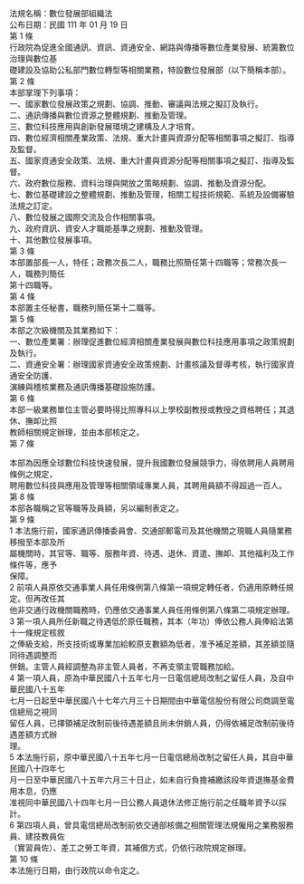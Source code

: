 法規名稱：數位發展部組織法  
公布日期：民國 111 年 01 月 19 日  
第 1 條  
行政院為促進全國通訊、資訊、資通安全、網路與傳播等數位產業發展、統籌數位治理與數位基  
礎建設及協助公私部門數位轉型等相關業務，特設數位發展部（以下簡稱本部）。  
第 2 條  
本部掌理下列事項：  
一、國家數位發展政策之規劃、協調、推動、審議與法規之擬訂及執行。  
二、通訊傳播與數位資源之整體規劃、推動及管理。  
三、數位科技應用與創新發展環境之建構及人才培育。  
四、數位經濟相關產業政策、法規、重大計畫與資源分配等相關事項之擬訂、指導及監督。  
五、國家資通安全政策、法規、重大計畫與資源分配等相關事項之擬訂、指導及監督。  
六、政府數位服務、資料治理與開放之策略規劃、協調、推動及資源分配。  
七、數位基礎建設之整體規劃、推動及管理，相關工程技術規範、系統及設備審驗法規之訂定。  
八、數位發展之國際交流及合作相關事項。  
九、政府資訊、資安人才職能基準之規劃、推動及管理。  
十、其他數位發展事項。  
第 3 條  
本部置部長一人，特任；政務次長二人，職務比照簡任第十四職等；常務次長一人，職務列簡任  
第十四職等。  
第 4 條  
本部置主任秘書，職務列簡任第十二職等。  
第 5 條  
本部之次級機關及其業務如下：  
一、數位產業署：辦理促進數位經濟相關產業發展與數位科技應用事項之政策規劃及執行。  
二、資通安全署：辦理國家資通安全政策規劃、計畫核議及督導考核，執行國家資通安全防護、  
演練與稽核業務及通訊傳播基礎設施防護。  
第 6 條  
本部一級業務單位主管必要時得比照專科以上學校副教授或教授之資格聘任；其退休、撫卹比照  
教師相關規定辦理，並由本部核定之。  
第 7 條  


本部為因應全球數位科技快速發展，提升我國數位發展競爭力，得依聘用人員聘用條例之規定，  
聘用數位科技與應用及管理等相關領域專業人員，其聘用員額不得超過一百人。  
第 8 條  
本部各職稱之官等職等及員額，另以編制表定之。  
第 9 條  
1 本法施行前，國家通訊傳播委員會、交通部郵電司及其他機關之現職人員隨業務移撥至本部及所  
屬機關時，其官等、職等、服務年資、待遇、退休、資遣、撫卹、其他福利及工作條件等，應予  
保障。  
2 前項人員原依交通事業人員任用條例第八條第一項規定轉任者，仍適用原轉任規定。但再改任其  
他非交通行政機關職務時，仍應依交通事業人員任用條例第八條第二項規定辦理。  
3 第一項人員所任新職之待遇低於原任職務，其本（年功）俸依公務人員俸給法第十一條規定核敘  
之俸級支給，所支技術或專業加給較原支數額為低者，准予補足差額，其差額並隨同待遇調整而  
併銷。主管人員經調整為非主管人員者，不再支領主管職務加給。  
4 第一項人員，原為中華民國八十五年七月一日電信總局改制之留任人員，及自中華民國八十五年  
七月一日起至中華民國八十七年六月三十日期間由中華電信股份有限公司商調至電信總局之視同  
留任人員，已擇領補足改制前後待遇差額且尚未併銷人員，仍得依補足改制前後待遇差額方式辦  
理。  
5 本法施行前，原中華民國八十五年七月一日電信總局改制之留任人員，其自中華民國八十四年七  
月一日至中華民國八十五年六月三十日止，如未自行負擔補繳該段年資退撫基金費用本息，仍應  
准視同中華民國八十四年七月一日公務人員退休法修正施行前之任職年資予以採計。  
6 第四項人員，曾具電信總局改制前依交通部核備之相關管理法規僱用之業務服務員、建技教員佐  
（實習員佐）、差工之勞工年資，其補償方式，仍依行政院規定辦理。  
第 10 條  
本法施行日期，由行政院以命令定之。  


